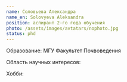 ```yaml
---
name: Соловьева Александра
name_en: Solovyeva Aleksandra
position: аспирант 2-го года обучения
photo: /assets/images/avtatars/nophoto.jpg
status: phd
---
```


Образование: МГУ Факультет Почвоведения

Область научных интересов: 

Хобби: 